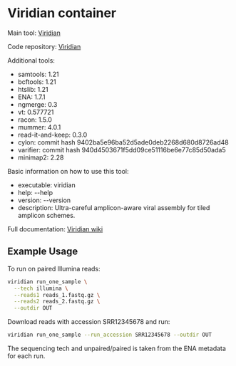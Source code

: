 # Viridian container

Main tool: [Viridian](https://github.com/iqbal-lab-org/viridian)
  
Code repository: [Viridian](https://github.com/iqbal-lab-org/viridian)

Additional tools:
- samtools: 1.21
- bcftools: 1.21
- htslib: 1.21
- ENA: 1.7.1
- ngmerge: 0.3
- vt: 0.577721
- racon: 1.5.0
- mummer: 4.0.1
- read-it-and-keep: 0.3.0
- cylon: commit hash 9402ba5e96ba52d5ade0deb2268d680d8726ad48
- varifier: commit hash 940d4503671f5dd09ce51116be6e77c85d50ada5
- minimap2: 2.28

Basic information on how to use this tool:
- executable: viridian
- help: --help
- version: --version
- description: Ultra-careful amplicon-aware viral assembly for tiled amplicon schemes.
  
Full documentation: [Viridian wiki](https://github.com/iqbal-lab-org/viridian/wiki)


## Example Usage

To run on paired Illumina reads:

```bash
viridian run_one_sample \
  --tech illumina \
  --reads1 reads_1.fastq.gz \
  --reads2 reads_2.fastq.gz \
  --outdir OUT
```

Download reads with accession SRR12345678 and run:
```bash
viridian run_one_sample --run_accession SRR12345678 --outdir OUT
```

The sequencing tech and unpaired/paired is taken from the ENA metadata for each run.
